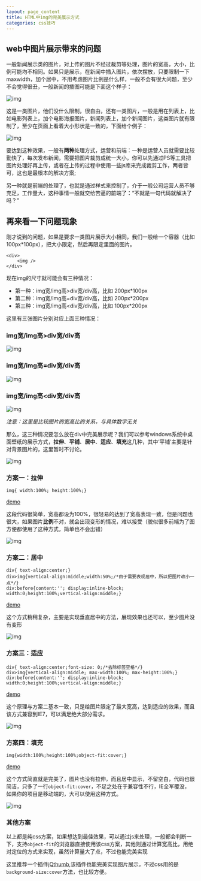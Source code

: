 ```yaml
---
layout: page_content
title: HTML中img的完美展示方式
categories: css技巧
---
```


## web中图片展示带来的问题

一般新闻展示类的图片，对上传的图片不经过裁剪等处理，图片的宽高，大小，比例可能均不相同。如果只是展示，在新闻中插入图片，依次摆放，只要限制一下maxwidth，加个居中，不用考虑图片比例是什么样，一般不会有很大问题，至少不会觉得很丑，一般新闻的插图可能是下面这个样子：

![img](http://chuantu.biz/t5/44/1481700710x3707329634.png)

这是一类图片，他们没什么限制，很自由，还有一类图片，一般是用在列表上，比如电影列表上，加个电影海报图片，新闻列表上，加个新闻图片，这类图片就有限制了，至少在页面上看着大小形状是一致的，下面给个例子：

![img](http://chuantu.biz/t5/44/1481701041x3707329634.png)

要达到这种效果，一般有**两种**处理方式，运营和前端：一种是运营人员就需要比较勤快了，每次发布新闻，需要把图片裁剪成统一大小，你可以先通过PS等工具把图片处理好再上传，或者在上传的过程中使用一些js库来完成裁剪工作，两者皆可，这也是最根本的解决方案;

另一种就是前端的处理了，也就是通过样式来控制了，介于一般公司运营人员不够充足，工作量大，这种事情一般就交给苦逼的前端了：“不就是一句代码就解决了吗？”

## 再来看一下问题现象

刚才说到的问题，如果是要求一类图片展示大小相同，我们一般给一个容器（比如100px*100px），把大小限定，然后再限定里面的图片。

```
<div>
    <img />
</div>
```

现在img的尺寸就可能会有三种情况：
* 第一种：img宽/img高>div宽/div高，比如 200px*100px
* 第二种：img宽/img高=div宽/div高，比如 200px*200px
* 第三种：img宽/img高<div宽/div高，比如 100px*200px

这里有三张图片分别对应上面三种情况：

### img宽/img高>div宽/div高

![img](http://chuantu.biz/t5/44/1481704887x3707329634.jpg)

### img宽/img高=div宽/div高

![img](http://chuantu.biz/t5/44/1481705132x3707329634.jpg)

### img宽/img高<div宽/div高

![img](http://chuantu.biz/t5/44/1481705162x3707329634.jpg)

*注意：这里是比较图片的宽高比的关系，与具体数字无关*

那么，这三种情况要怎么放在div中完美展示呢？我们可以参考windows系统中桌面壁纸的展示方式，**拉伸**、**平铺**、**居中**、**适应**、**填充**这几种，其中‘平铺’主要是针对背景图片的，这里暂时不讨论。

![img](http://chuantu.biz/t5/44/1481703041x3707329634.png)

### 方案一：拉伸

```
img{ width:100%; height:100%;}
```
[demo]({{site.baseurl}}/demo/2016-12-14/test01.html)

这段代码很简单，宽高都设为100%，很轻易的达到了宽高表现一致，但是问题也很大，如果图片**比例**不对，就会出现变形的情况，难以接受（貌似很多前端为了图方便都使用了这种方式，简单也不会出错）

![img](http://chuantu.biz/t5/44/1481705412x3707329634.png)

### 方案二：居中

```
div{ text-align:center;}
div>img{vertical-align:middle;width:50%;/*由于需要表现居中，所以把图片改小一点*/}
div:before{content:''; display:inline-block; width:0;height:100%;vertical-align:middle;}
```

[demo]({{site.baseurl}}/demo/2016-12-14/test02.html)

这个方式稍稍复杂，主要是实现垂直居中的方法，展现效果也还可以，至少图片没有变形

![img](http://chuantu.biz/t5/44/1481706483x3707329634.png)

### 方案三：适应

```
div{ text-align:center;font-size: 0;/*去除标签空格*/}
div>img{vertical-align:middle; max-width:100%; max-height:100%;}
div:before{content:''; display:inline-block; width:0;height:100%;vertical-align:middle;}
```

[demo]({{site.baseurl}}/demo/2016-12-14/test03.html)

这个原理与方案二基本一致，只是给图片限定了最大宽高，达到适应的效果，而且该方式兼容到IE7，可以满足绝大部分需求。

![img](http://chuantu.biz/t5/44/1481706980x3707329634.png)

### 方案四：填充

```
img{width:100%;height:100%;object-fit:cover;}
```

[demo]({{site.baseurl}}/demo/2016-12-14/test04.html)

这个方式简直就是完美了，图片也没有拉伸，而且居中显示，不留空白，代码也很简洁，只多了一行`object-fit:cover`，不足之处在于兼容性不行，IE全军覆没，如果你的项目是移动端的，大可以使用这种方式。

![img](http://chuantu.biz/t5/44/1481707321x3707329634.png)

### 其他方案

以上都是纯css方案，如果想达到最佳效果，可以通过js来处理，一般都会判断一下，支持`object-fit`的浏览器直接使用该css方案，其他则通过计算宽高比，用绝对定位的方式来实现，虽然计算量大了点，不过也能完美实现

这里推荐一个插件[jQthumb](http://www.dowebok.com/124.html),该插件也能完美实现图片展示，不过css用的是`background-size:cover`方法，也比较方便。